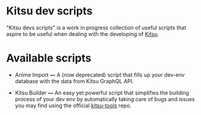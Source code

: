 # Kitsu dev scripts

"Kitsu devs scripts" is a work in progress collection of useful scripts that aspire to be useful when dealing with the developing of [Kitsu](https://github.com/hummingbird-me).

# Available scripts

* Anime Import **––** A (now deprecated) script that fills up your dev-env database with the data from Kitsu GraphQL API.

* Kitsu Builder **––** An easy yet powerful script that simplifies the building process of your dev env by automatically taking care of bugs and issues you may find using the official [kitsu-tools](https://github.com/hummingbird-me/kitsu-tools) repo.
